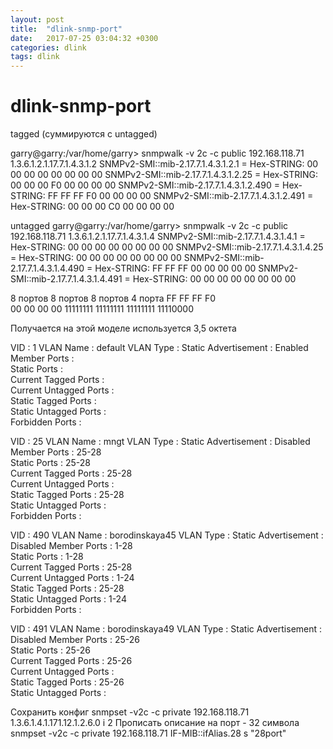 ```yaml
---
layout: post
title:  "dlink-snmp-port"
date:   2017-07-25 03:04:32 +0300
categories: dlink
tags: dlink
---
```


# dlink-snmp-port
tagged (cуммируются с untagged)

garry@garry:/var/home/garry> snmpwalk -v 2c -c public 192.168.118.71
1.3.6.1.2.1.17.7.1.4.3.1.2
SNMPv2-SMI::mib-2.17.7.1.4.3.1.2.1 = Hex-STRING: 00 00 00 00 00 00 00 00
SNMPv2-SMI::mib-2.17.7.1.4.3.1.2.25 = Hex-STRING: 00 00 00 F0 00 00 00 00
SNMPv2-SMI::mib-2.17.7.1.4.3.1.2.490 = Hex-STRING: FF FF FF F0 00 00 00 00
SNMPv2-SMI::mib-2.17.7.1.4.3.1.2.491 = Hex-STRING: 00 00 00 C0 00 00 00 00



untagged
garry@garry:/var/home/garry> snmpwalk -v 2c -c public 192.168.118.71
1.3.6.1.2.1.17.7.1.4.3.1.4
SNMPv2-SMI::mib-2.17.7.1.4.3.1.4.1 = Hex-STRING: 00 00 00 00 00 00 00 00
SNMPv2-SMI::mib-2.17.7.1.4.3.1.4.25 = Hex-STRING: 00 00 00 00 00 00 00 00
SNMPv2-SMI::mib-2.17.7.1.4.3.1.4.490 = Hex-STRING: FF FF FF 00 00 00 00 00
SNMPv2-SMI::mib-2.17.7.1.4.3.1.4.491 = Hex-STRING: 00 00 00 00 00 00 00 00



8 портов    8 портов    8 портов    4 порта
FF                 FF                   FF          F0                
                    00 00 00 00
11111111    11111111    11111111    11110000

Получается на этой моделе используется 3,5 октета

VID             : 1           VLAN Name       : default
VLAN Type       : Static      Advertisement   : Enabled
Member Ports    :                    
Static Ports    :                    
Current Tagged Ports   :                    
Current Untagged Ports :                    
Static Tagged Ports    :                    
Static Untagged Ports  :                    
Forbidden Ports        :                    

VID             : 25          VLAN Name       : mngt
VLAN Type       : Static      Advertisement   : Disabled
Member Ports    : 25-28              
Static Ports    : 25-28              
Current Tagged Ports   : 25-28              
Current Untagged Ports :                    
Static Tagged Ports    : 25-28              
Static Untagged Ports  :                    
Forbidden Ports        :                    
                                                                              

VID             : 490         VLAN Name       : borodinskaya45
VLAN Type       : Static      Advertisement   : Disabled
Member Ports    : 1-28               
Static Ports    : 1-28               
Current Tagged Ports   : 25-28              
Current Untagged Ports : 1-24               
Static Tagged Ports    : 25-28              
Static Untagged Ports  : 1-24               
Forbidden Ports        :                    
                                                                              

VID             : 491         VLAN Name       : borodinskaya49
VLAN Type       : Static      Advertisement   : Disabled
Member Ports    : 25-26              
Static Ports    : 25-26              
Current Tagged Ports   : 25-26              
Current Untagged Ports :                    
Static Tagged Ports    : 25-26              
Static Untagged Ports  :  

         

Сохранить конфиг
snmpset -v2c -c private 192.168.118.71 1.3.6.1.4.1.171.12.1.2.6.0 i 2
Прописать описание на порт - 32 символа
snmpset -v2c -c private 192.168.118.71 IF-MIB::ifAlias.28 s "28port"